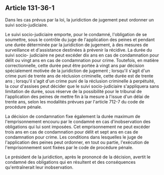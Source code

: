 Article 131-36-1
----
Dans les cas prévus par la loi, la juridiction de jugement peut ordonner un
suivi socio-judiciaire.

Le suivi socio-judiciaire emporte, pour le condamné, l'obligation de se
soumettre, sous le contrôle du juge de l'application des peines et pendant une
durée déterminée par la juridiction de jugement, à des mesures de surveillance
et d'assistance destinées à prévenir la récidive. La durée du suivi socio-
judiciaire ne peut excéder dix ans en cas de condamnation pour délit ou vingt
ans en cas de condamnation pour crime. Toutefois, en matière correctionnelle,
cette durée peut être portée à vingt ans par décision spécialement motivée de la
juridiction de jugement ; lorsqu'il s'agit d'un crime puni de trente ans de
réclusion criminelle, cette durée est de trente ans ; lorsqu'il s'agit d'un
crime puni de la réclusion criminelle à perpétuité, la cour d'assises peut
décider que le suivi socio-judiciaire s'appliquera sans limitation de durée,
sous réserve de la possibilité pour le tribunal de l'application des peines de
mettre fin à la mesure à l'issue d'un délai de trente ans, selon les modalités
prévues par l'article 712-7 du code de procédure pénale.

La décision de condamnation fixe également la durée maximum de l'emprisonnement
encouru par le condamné en cas d'inobservation des obligations qui lui sont
imposées. Cet emprisonnement ne peut excéder trois ans en cas de condamnation
pour délit et sept ans en cas de condamnation pour crime. Les conditions dans
lesquelles le juge de l'application des peines peut ordonner, en tout ou partie,
l'exécution de l'emprisonnement sont fixées par le code de procédure pénale.

Le président de la juridiction, après le prononcé de la décision, avertit le
condamné des obligations qui en résultent et des conséquences qu'entraînerait
leur inobservation.
